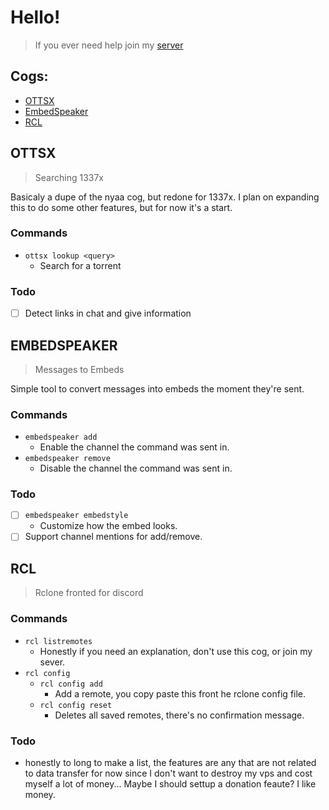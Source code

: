 # Hello!
> If you ever need help join my [server](https://discord.com/invite/ChS8MZDPRA)

## Cogs:
- [OTTSX](https://github.com/B1tterSw33t/BitterSweet-Cogs#ottsx)
- [EmbedSpeaker](https://github.com/B1tterSw33t/BitterSweet-Cogs#embedspeaker)
- [RCL](https://github.com/B1tterSw33t/BitterSweet-Cogs#rcl)


## OTTSX
> Searching 1337x

Basicaly a dupe of the nyaa cog, but redone for 1337x.
I plan on expanding this to do some other features, but for now it's a start.

### Commands
- `ottsx lookup <query>`
    - Search for a torrent

### Todo
- [ ] Detect links in chat and give information

## EMBEDSPEAKER
> Messages to Embeds

Simple tool to convert messages into embeds the moment they're sent.

### Commands
- `embedspeaker add`
    - Enable the channel the command was sent in.
- `embedspeaker remove`
    - Disable the channel the command was sent in.
### Todo
- [ ] `embedspeaker embedstyle`
    - Customize how the embed looks.
- [ ] Support channel mentions for add/remove.

## RCL
> Rclone fronted for discord

### Commands
- `rcl listremotes`
    - Honestly if you need an explanation, don't use this cog, or join my sever.
- `rcl config`
    - `rcl config add`
        - Add a remote, you copy paste this front he rclone config file.
    - `rcl config reset`
        - Deletes all saved remotes, there's no confirmation message.

### Todo
- honestly to long to make a list, the features are any that are not related to data transfer for now since I don't want to destroy my vps and cost myself a lot of money... Maybe I should settup a donation feaute? I like money.